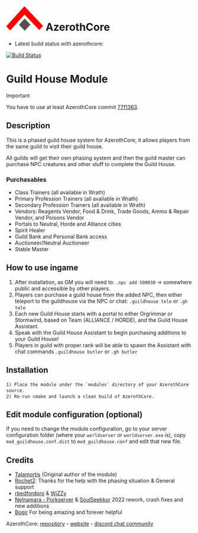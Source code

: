 # ![logo](https://raw.githubusercontent.com/azerothcore/azerothcore.github.io/master/images/logo-github.png) AzerothCore

- Latest build status with azerothcore:

[![Build Status](https://github.com/azerothcore/mod-guildhouse/actions/workflows/core-build.yml/badge.svg)](https://github.com/azerothcore/mod-guildhouse)

# Guild House Module

> [!IMPORTANT]
> You have to use at least AzerothCore commit [77f1363](https://github.com/azerothcore/azerothcore-wotlk/commit/77f13636b75f9b25fc1290e297cd002e7df3c89b).

## Description

This is a phased guild house system for AzerothCore, it allows players from the same guild to visit their guild house.

All guilds will get their own phasing system and then the guild master can purchase NPC creatures and other stuff to complete the Guild House.

### Purchasables

- Class Trainers (all available in Wrath)
- Primary Profession Trainers (all available in Wrath)
- Secondary Profession Trainers (all available in Wrath)
- Vendors: Reagents Vendor, Food & Drink, Trade Goods, Ammo & Repair Vendor, and Poisons Vendor
- Portals to Neutral, Horde and Alliance cities
- Spirit Healer
- Guild Bank and Personal Bank access
- Auctioneer/Neutral Auctioneer
- Stable Master

## How to use ingame

1) After installation, as GM you will need to: `.npc add 500030` -> somewhere public and accessible by other players.
2) Players can purchase a guild house from the added NPC, then either teleport to the guildhouse via the NPC or chat: `.guildhouse tele` or `.gh tele`
3) Each new Guild House starts with a portal to either Orgrimmar or Stormwind, based on Team (ALLIANCE / HORDE), and the Guild House Assistant.
4) Speak with the Guild House Assistant to begin purchasing additions to your Guild House!
5) Players in guild with proper rank will be able to spawn the Assistant with chat commands `.guildhouse butler` or `.gh butler`

## Installation

```
1) Place the module under the `modules` directory of your AzerothCore source.
2) Re-run cmake and launch a clean build of AzerothCore.
```

## Edit module configuration (optional)

If you need to change the module configuration, go to your server configuration folder (where your `worldserver` or `worldserver.exe` is), copy `mod_guildhouse.conf.dist` to `mod_guildhouse.conf` and edit that new file.

## Credits

- [Talamortis](https://github.com/talamortis) (Original author of the module)
- [Rochet2](https://github.com/Rochet2/): Thanks for the help with the phasing situation & General support
- [rbedfordpro](https://github.com/rbedfordpro) & [WiZZy](https://github.com/wizzymore)
- [Nelnamara - Porkserver](https://github.com/Porkserver) & [SoulSeekkor](https://github.com/SoulSeekkor) 2022 rework, crash fixes and new additions
- [Bogir](https://github.com/Bogir) For being amazing and forever helpful

AzerothCore: [repository](https://github.com/azerothcore) - [website](http://azerothcore.org/) - [discord chat community](https://discord.gg/64FH6Y8)
